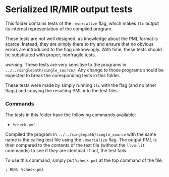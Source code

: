 # Serialized IR/MIR output tests

This folder contains tests of the `-mserialize` flag, which makes `llc` output its internal representation of
the compiled program.

These tests are not well designed, as knowledge about the PML format is scarce.
Instead, they are simply there to try and ensure that no obvious errors are introduced to the flag
unknowingly.
With time, these tests should be substituted with proper, nonfragile tests.

_warning_: These tests are very sensitive to the programs in `../../singlepath/single_source/`. 
Any change to those programs should be expected to break the coresponding tests in this folder.

These tests were made by simply running `llc` with the flag (and no other flags) and copying the resulting
PML into the test files.

### Commands

The tests in this folder have the following commands available:

* `%check-pml`

Compiled the program in `../../singlepath/single_source` with the same name is the calling test file
using the `-mserialize` flag.
The output PML is then compared to the contents of the test file (without the `llvm-lit` commands) to
see if they are identical.
If not, the test fails.

To use this command, simply put `%check-pml` at the top command of the file:

`; RUN: %check-pml`

